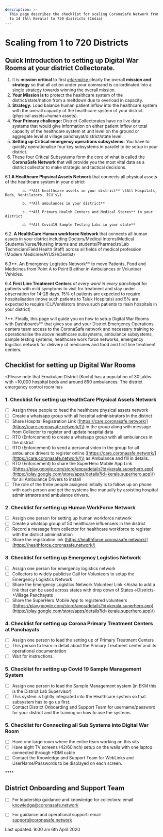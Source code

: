 ```yaml
---
description: >-
  This page describes the checklist for scaling CoronaSafe Network from 1(Kochi)
  to 14 (All Kerala) to 720 districts (India)
---
```


# Scaling from 1 to 720 Districts

## Quick Introduction to setting up Digital War Rooms at your district Collectorate.

1. It is **mission critical** to first [_internalise_ ](https://en.wikipedia.org/wiki/Internalization_%28sociology%29)clearly the overall **mission and strategy** so that all action under your command is co-ordinated into a single strategy towards winning the overall mission. 
2. **Your Mission is t**o protect the healthcare system of the district/state/nation from a meltdown due to overload in capacity. 
3. **Strategy:** Load balance human patient inflow into the healthcare system with the overall capacity of the healthcare system of your district. \(physical assets+human assets\). 
4. **Your Primary challenge:** District Collectorates have no live data systems that would give information on either patient inflow or total capacity of the healthcare system at unit level on the ground or aggregate level at village panchayat/district/state level. 
5.  **Setting up Critical emergency operations subsystems:** You have to quickly operationalise four key subsystems in parallel to be setup in your district. 
6. These four Critical Subsystems form the core of what is called the **CoronaSafe Network** that will provide you the most vital data as a  district collector to make strategic and tactical decisions.

6.1   **A Healthcare Physical Assets Network** that connects all physical assets of the healthcare system in your district  
  
            a. **All healthcare assets in your district** \(All Hospitals, Beds, Ventilators, ICU’s\)

            b. **All ambulances in your district**

            c. **All Primary Health Centers and Medical Stores** in your district

            d. **All Covid19 Sample Testing Labs in your state**

  
6.2. **A HealthCare Human workforce Network** that connects all human assets in your district including Doctors/Medical Interns/Medical Students/Nurse/Nursing  Interns and students/Pharmacist/Lab Technician/Field Health Staff\) across all fields of medical profession \(Modern Medicine/AYUSH/Dentist\)  
  
6.3**. An Emergency Logistics Network** to move Patients, Food and Medicines from Point A to Point B either in Ambulances or Volunteer Vehicles.  
  
6.4 **First Line Treatment Centers** _at every ward in every panchayat_ for patients with mild symptoms to visit for treatment and stay under observation for 14-28 days. 15% of patients are expected to require hospitalisation \(move such patients to Taluk Hospitals\) and 5% are expected to require ICU/Ventilators \(move such patients to main hospitals in your district\)  
  
7**. Finally, this page will guide you on how to setup Digital War Rooms with Dashboards** that gives you and your District Emergency Operations centers team access to the CoronaSafe network and necessary training to operationalise the above healthcare subsystems, ambulance subsystems, sample testing systems, healthcare work force networks, emergency logistics network for delivery of medicines and food and first line treatment centers.

## Checklist for setting up Digital War Rooms

&lt;Please note that Ernakulam District \(Kochi\) has a population of 30Lakhs with ~10,000 hospital beds and around 650 ambulances. The district emergency control room has 

### 1. Checklist for setting up HealthCare Physical Assets Network

* [ ] Assign three people to head the healthcare physical assets network
* [ ] Create a whatsapp group with all hospital administrators in the district
* [ ] Share Hospital Registration Link \([https://care.coronasafe.network/](https://care.coronasafe.network/)\) in the group along with message from Collector to register and update hospital data
* [ ] RTO \(Enforcement\) to create a whatsapp group with all ambulances in the district
* [ ] RTO \(Enforcement\) to send a personal video in the group for all ambulance drivers to register online \([https://care.coronasafe.network/](https://care.coronasafe.network/)\) as Ambulance and fill in details.
* [ ] RTO \(Enforcement\) to share the SuperHero Mobile App Link \([https://play.google.com/store/apps/details?id=kerala.superhero.app](https://play.google.com/store/apps/details?id=kerala.superhero.app)\) for all Ambulance Drivers to install
* [ ] The role of the three people assigned initially is to follow up on phone with each person and get the systems live manually by assisting hospital administrators and ambulance drivers.

### 2. Checklist for setting up Human WorkForce Network

* [ ] Assign one person for setting up human workforce network
* [ ] Create a whatspp group of 50 healthcare influencers in the district 
* [ ] Record a message from collector for healthcare workforce to register with the district administration
* [ ] Share the registration link [https://healthforce.coronasafe.network/](https://healthforce.coronasafe.network/) 

### 3. Checklist for setting up Emergency Logistics Network

* [ ] Assign one person for emergency logistics network
* [ ] Collectors to widely publicise Call for Volunteers to setup the Emergency Logistics Network
* [ ] Share the Emergency Logistics Network Volunteer Link &lt;Aisha to add a link that can be used across states with drop down of States-&gt;Districts-&gt;Village Panchayats
* [ ] Share the SuperHero Mobile App to registered volunteers \([https://play.google.com/store/apps/details?id=kerala.superhero.app](https://play.google.com/store/apps/details?id=kerala.superhero.app)\)

### 4. Checklist for setting up Corona Primary Treatment Centers at Panchayats

* [ ] Assign one person to lead the setting up of Primary Treatment Centers
* [ ] This person to learn in detail about the Primary Treatment center and its operational documentation
* [ ] Wait for instructions.

### 5. Checklist for setting up Covid 19 Sample Management System

* [ ] Assign one person to lead the Sample Management system \(in EKM this is the District Lab Supervisor\)
* [ ] This system is tightly integrated into the Healthcare system so that subsystem has to go up first.
* [ ] Contact District Onboarding and Support Team for username/password for your district and the training on how to use the systems.

### **5. Checklist for Connecting all Sub Systems into Digital War Room**

* [ ] Have one large room where the entire team working on this sits
* [ ] Have eight TV screens \(42/60inch\) setup on the walls with one laptop connected through HDMI cable
* [ ] Contact the Knowledge and Support Team for WebLinks and UserName/Passwords to be displayed on each screen.

\*\*\*\*

## **District Onboarding and Support Team**

* [ ] For leadership guidance and knowledge for collectors: email knowledge@coronasafe.network
* [ ] For guidance and operational support: email support@coronasafe.network



Last updated: 9:00 am 6th April 2020  




  




  




